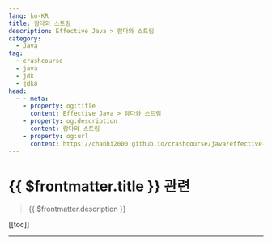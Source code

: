 ```yaml
---
lang: ko-KR
title: 람다와 스트림
description: Effective Java > 람다와 스트림
category: 
  - Java
tag: 
  - crashcourse
  - java
  - jdk
  - jdk8
head:
  - - meta:
    - property: og:title
      content: Effective Java > 람다와 스트림
    - property: og:description
      content: 람다와 스트림
    - property: og:url
      content: https://chanhi2000.github.io/crashcourse/java/effective-java/06-lambda-and-stream.html
---
```


# {{ $frontmatter.title }} 관련

> {{ $frontmatter.description }}

[[toc]]

---

<TagLinks />